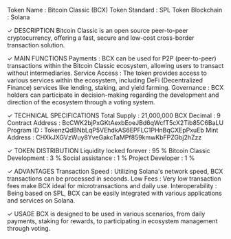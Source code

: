 Token Name     : Bitcoin Classic (BCX)
Token Standard : SPL Token
Blockchain     : Solana

✓ DESCRIPTION
Bitcoin Classic is an open source peer-to-peer cryptocurrency, offering a fast, secure and low-cost cross-border transaction solution.

✓ MAIN FUNCTIONS
Payments       : BCX can be used for P2P (peer-to-peer) transactions within the Bitcoin Classic ecosystem, allowing users to transact without intermediaries.
Service Access : The token provides access to various services within the ecosystem, including DeFi (Decentralized Finance) services like lending, staking, and yield farming.
Governance     : BCX holders can participate in decision-making regarding the development and direction of the ecosystem through a voting system.

✓ TECHNICAL SPECIFICATIONS
Total Supply     : 21,000,000 BCX
Decimal          : 9
Contract Address : BcCWK2bjPxGKtAexbEoeJBd6qWcfT5cX2Tib85C6BaLU
Program ID       : TokenzQdBNbLqP5VEhdkAS6EPFLC1PHnBqCXEpPxuEb
Mint Address     : CHXkJXGVzWuy8YveGakcTaMPf859kmwKbFPZGbj2hZzz

✓ TOKEN DISTRIBUTION
Liquidity locked forever    : 95 %
Bitcoin Classic Development :  3 %
Social assistance           :  1 %
Project Developer           :  1 %

✓ ADVANTAGES
Transaction Speed : Utilizing Solana's network speed, BCX transactions can be processed in seconds.
Low Fees          : Very low transaction fees make BCX ideal for microtransactions and daily use.
Interoperability  : Being based on SPL, BCX can be easily integrated with various applications and services on Solana.

✓ USAGE
BCX is designed to be used in various scenarios, from daily payments, staking for rewards, to participating in ecosystem management through voting.

